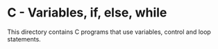 # C - Variables, if, else, while

This directory contains C programs that use variables, control and loop statements.
